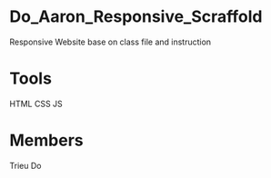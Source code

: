 # Do_Aaron_Responsive_Scraffold
Responsive Website base on class file and instruction
# Tools
HTML
CSS
JS
# Members
Trieu Do
